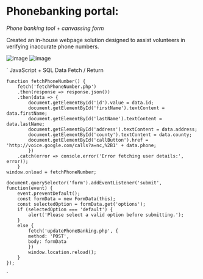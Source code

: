 # Phonebanking portal:
*Phone banking tool + canvassing form*

Created an in-house webpage solution designed to assist volunteers in verifying inaccurate phone numbers.

![image](https://github.com/alex-shapovalov/Phonebanking/blob/main/phonebanking1.PNG)
![image](https://github.com/alex-shapovalov/Phonebanking/blob/main/phonebanking2.PNG)

` JavaScript + SQL Data Fetch / Return

    function fetchPhoneNumber() {
        fetch('fetchPhoneNumber.php')
        .then(response => response.json())
        .then(data => {
            document.getElementById('id').value = data.id;
            document.getElementById('firstName').textContent = data.firstName;
            document.getElementById('lastName').textContent = data.lastName;
            document.getElementById('address').textContent = data.address;
            document.getElementById('county').textContent = data.county;
            document.getElementById('callButton').href = 'http://voice.google.com/calls?a=nc,%2B1' + data.phone;
            })
        .catch(error => console.error('Error fetching user details:', error));
        }
    window.onload = fetchPhoneNumber;

    document.querySelector('form').addEventListener('submit', function(event) {
        event.preventDefault();
        const formData = new FormData(this);
        const selectedOption = formData.get('options');
        if (selectedOption === 'default') {
            alert('Please select a valid option before submitting.');
        }
        else {
            fetch('updatePhoneBanking.php', {
            method: 'POST',
            body: formData
            })
            window.location.reload();
        }
    });
 
`
